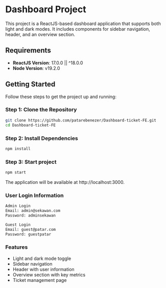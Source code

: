 # Dashboard Project

This project is a ReactJS-based dashboard application that supports both light and dark modes. It includes components for sidebar navigation, header, and an overview section.

## Requirements

- **ReactJS Version**: 17.0.0 || ^18.0.0
- **Node Version**: v19.2.0

## Getting Started

Follow these steps to get the project up and running:

### Step 1: Clone the Repository

```bash
git clone https://github.com/patarebenezer/Dashboard-ticket-FE.git
cd Dashboard-ticket-FE
```

### Step 2: Install Dependencies

```bash
npm install
```

### Step 3: Start project

```bash
npm start
```

The application will be available at http://localhost:3000.

### User Login Information

```bash
Admin Login
Email: admin@sekawan.com
Password: adminsekawan
```

```bash
Guest Login
Email: guest@patar.com
Password: guestpatar
```

### Features

- Light and dark mode toggle
- Sidebar navigation
- Header with user information
- Overview section with key metrics
- Ticket management page
